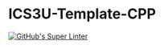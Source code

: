 # ICS3U-Template-CPP

[![GitHub's Super Linter](https://github.com/Peter-Gemmell/ICS3U-Unit5-03-CPP/workflows/GitHub's%20Super%20Linter/badge.svg)](https://github.com/Peter-Gemmell/ICS3U-Unit5-03-CPP/actions)
